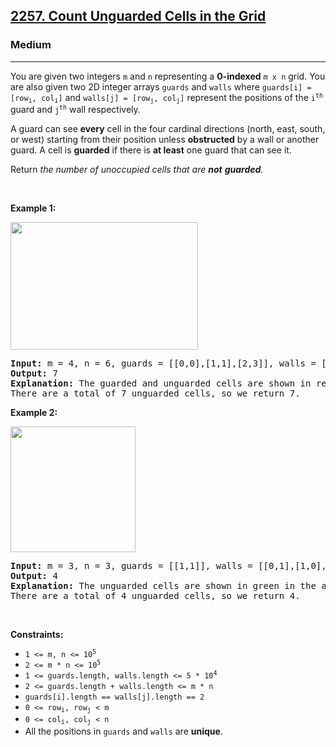 <h2><a href="https://leetcode.com/problems/count-unguarded-cells-in-the-grid/">2257. Count Unguarded Cells in the Grid</a></h2><h3>Medium</h3><hr><div style="user-select: auto;"><p style="user-select: auto;">You are given two integers <code style="user-select: auto;">m</code> and <code style="user-select: auto;">n</code> representing a <strong style="user-select: auto;">0-indexed</strong> <code style="user-select: auto;">m x n</code> grid. You are also given two 2D integer arrays <code style="user-select: auto;">guards</code> and <code style="user-select: auto;">walls</code> where <code style="user-select: auto;">guards[i] = [row<sub style="user-select: auto;">i</sub>, col<sub style="user-select: auto;">i</sub>]</code> and <code style="user-select: auto;">walls[j] = [row<sub style="user-select: auto;">j</sub>, col<sub style="user-select: auto;">j</sub>]</code> represent the positions of the <code style="user-select: auto;">i<sup style="user-select: auto;">th</sup></code> guard and <code style="user-select: auto;">j<sup style="user-select: auto;">th</sup></code> wall respectively.</p>

<p style="user-select: auto;">A guard can see <b style="user-select: auto;">every</b> cell in the four cardinal directions (north, east, south, or west) starting from their position unless <strong style="user-select: auto;">obstructed</strong> by a wall or another guard. A cell is <strong style="user-select: auto;">guarded</strong> if there is <strong style="user-select: auto;">at least</strong> one guard that can see it.</p>

<p style="user-select: auto;">Return<em style="user-select: auto;"> the number of unoccupied cells that are <strong style="user-select: auto;">not</strong> <strong style="user-select: auto;">guarded</strong>.</em></p>

<p style="user-select: auto;">&nbsp;</p>
<p style="user-select: auto;"><strong class="example" style="user-select: auto;">Example 1:</strong></p>
<img alt="" src="https://assets.leetcode.com/uploads/2022/03/10/example1drawio2.png" style="width: 300px; height: 204px; user-select: auto;">
<pre style="user-select: auto;"><strong style="user-select: auto;">Input:</strong> m = 4, n = 6, guards = [[0,0],[1,1],[2,3]], walls = [[0,1],[2,2],[1,4]]
<strong style="user-select: auto;">Output:</strong> 7
<strong style="user-select: auto;">Explanation:</strong> The guarded and unguarded cells are shown in red and green respectively in the above diagram.
There are a total of 7 unguarded cells, so we return 7.
</pre>

<p style="user-select: auto;"><strong class="example" style="user-select: auto;">Example 2:</strong></p>
<img alt="" src="https://assets.leetcode.com/uploads/2022/03/10/example2drawio.png" style="width: 200px; height: 201px; user-select: auto;">
<pre style="user-select: auto;"><strong style="user-select: auto;">Input:</strong> m = 3, n = 3, guards = [[1,1]], walls = [[0,1],[1,0],[2,1],[1,2]]
<strong style="user-select: auto;">Output:</strong> 4
<strong style="user-select: auto;">Explanation:</strong> The unguarded cells are shown in green in the above diagram.
There are a total of 4 unguarded cells, so we return 4.
</pre>

<p style="user-select: auto;">&nbsp;</p>
<p style="user-select: auto;"><strong style="user-select: auto;">Constraints:</strong></p>

<ul style="user-select: auto;">
	<li style="user-select: auto;"><code style="user-select: auto;">1 &lt;= m, n &lt;= 10<sup style="user-select: auto;">5</sup></code></li>
	<li style="user-select: auto;"><code style="user-select: auto;">2 &lt;= m * n &lt;= 10<sup style="user-select: auto;">5</sup></code></li>
	<li style="user-select: auto;"><code style="user-select: auto;">1 &lt;= guards.length, walls.length &lt;= 5 * 10<sup style="user-select: auto;">4</sup></code></li>
	<li style="user-select: auto;"><code style="user-select: auto;">2 &lt;= guards.length + walls.length &lt;= m * n</code></li>
	<li style="user-select: auto;"><code style="user-select: auto;">guards[i].length == walls[j].length == 2</code></li>
	<li style="user-select: auto;"><code style="user-select: auto;">0 &lt;= row<sub style="user-select: auto;">i</sub>, row<sub style="user-select: auto;">j</sub> &lt; m</code></li>
	<li style="user-select: auto;"><code style="user-select: auto;">0 &lt;= col<sub style="user-select: auto;">i</sub>, col<sub style="user-select: auto;">j</sub> &lt; n</code></li>
	<li style="user-select: auto;">All the positions in <code style="user-select: auto;">guards</code> and <code style="user-select: auto;">walls</code> are <strong style="user-select: auto;">unique</strong>.</li>
</ul>
</div>